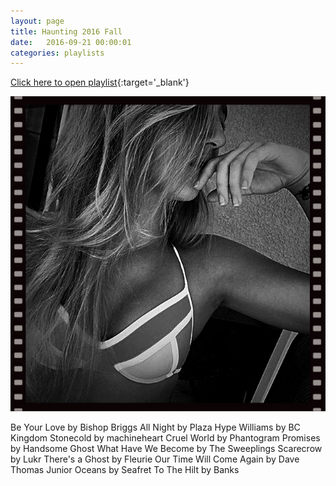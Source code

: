 ```yaml
---
layout: page
title: Haunting 2016 Fall
date:   2016-09-21 00:00:01
categories: playlists
---
```


[Click here to open playlist](/playlists/haunting2016fall){:target='\_blank'}

[![haunting2016fall][2]][1]

  [1]: /playlists/haunting2016fall
  [2]: /images/maddie.jpg

Be Your Love by Bishop Briggs
All Night by Plaza
Hype Williams by BC Kingdom
Stonecold by machineheart
Cruel World by Phantogram
Promises by Handsome Ghost
What Have We Become by The Sweeplings
Scarecrow by Lukr
There's a Ghost by Fleurie
Our Time Will Come Again by Dave Thomas Junior
Oceans by Seafret
To The Hilt by Banks

